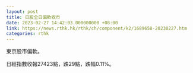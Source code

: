 ```yaml
---
layout: post
title: 日股全日偏軟收市
date: 2023-02-27 14:42:03.000000000 +08:00
link: https://news.rthk.hk/rthk/ch/component/k2/1689658-20230227.htm
categories: rthk
---
```


東京股市偏軟。

日經指數收報27423點，跌29點，跌幅0.11%。
